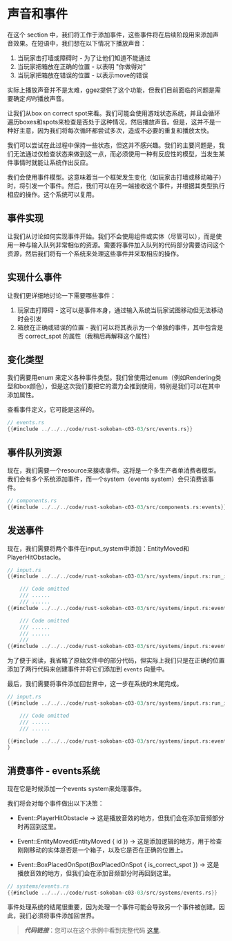# 声音和事件

在这个 section 中，我们将工作于添加事件，这些事件将在后续阶段用来添加声音效果。在短语中，我们想在以下情况下播放声音：

1. 当玩家击打墙或障碍时 - 为了让他们知道不能通过
2. 当玩家把箱放在正确的位置 - 以表明 "你做得对"
3. 当玩家把箱放在错误的位置 - 以表示move的错误

实际上播放声音并不是太难，ggez提供了这个功能，但我们目前面临的问题是需要确定*何时*播放声音。

让我们从box on correct spot来看。我们可能会使用游戏状态系统，并且会循环遍历boxes和spots来检查是否处于这种情况，然后播放声音。但是，这并不是一种好主意，因为我们将每次循环都尝试多次，造成不必要的重复和播放太快。

我们可以尝试在此过程中保持一些状态，但这并不感兴趣。我们的主要问题是，我们无法通过仅检查状态来做到这一点，而必须使用一种有反应性的模型，当发生某件事情时就能让系统作出反应。

我们会使用事件模型。这意味着当一个框架发生变化（如玩家击打墙或移动箱子）时，将引发一个事件。然后，我们可以在另一端接收这个事件，并根据其类型执行相应的操作。这个系统可以复用。

## 事件实现

让我们从讨论如何实现事件开始。我们不会使用组件或实体（尽管可以），而是使用一种与输入队列非常相似的资源。需要将事件加入队列的代码部分需要访问这个资源，然后我们将有一个系统来处理这些事件并采取相应的操作。

## 实现什么事件

让我们更详细地讨论一下需要哪些事件：


1.  玩家击打障碍 - 这可以是事件本身，通过输入系统当玩家试图移动但无法移动时会引发
2.  箱放在正确或错误的位置 - 我们可以将其表示为一个单独的事件，其中包含是否 correct_spot 的属性（我稍后再解释这个属性）

## 变化类型

我们需要用enum 来定义各种事件类型。我们曾使用过enum（例如Rendering类型和box颜色），但是这次我们要把它的潜力全推到使用，特别是我们可以在其中添加属性。

查看事件定义，它可能是这样的。

```rust
// events.rs
{{#include ../../../code/rust-sokoban-c03-03/src/events.rs}}
```

## 事件队列资源

现在，我们需要一个resource来接收事件。这将是一个多生产者单消费者模型。我们会有多个系统添加事件，而一个system（events system）会只消费该事件。

```rust
// components.rs
{{#include ../../../code/rust-sokoban-c03-03/src/components.rs:events}}
```

## 发送事件

现在，我们需要将两个事件在input_system中添加：EntityMoved和PlayerHitObstacle。
```rust
// input.rs
{{#include ../../../code/rust-sokoban-c03-03/src/systems/input.rs:run_input}}

    /// Code omitted
    /// ......
    /// ......
{{#include ../../../code/rust-sokoban-c03-03/src/systems/input.rs:event_obstancle}}

    /// Code omitted
    /// ......
    /// ......
    ///               
{{#include ../../../code/rust-sokoban-c03-03/src/systems/input.rs:event_moved}}
```

为了便于阅读，我省略了原始文件中的部分代码，但实际上我们只是在正确的位置添加了两行代码来创建事件并将它们添加到 `events` 向量中。

最后，我们需要将事件添加回世界中，这一步在系统的末尾完成。

```rust
// input.rs
{{#include ../../../code/rust-sokoban-c03-03/src/systems/input.rs:run_input}}

    /// Code omitted
    /// ......
    /// ......

{{#include ../../../code/rust-sokoban-c03-03/src/systems/input.rs:event_add}}
}
```



## 消费事件 - events系统

现在它是时候添加一个events system来处理事件。

我们将会对每个事件做出以下决策：

*   Event::PlayerHitObstacle -> 这是播放音效的地方，但我们会在添加音频部分时再回到这里。

*   Event::EntityMoved(EntityMoved { id }) -> 这是添加逻辑的地方，用于检查刚刚移动的实体是否是一个箱子，以及它是否在正确的位置上。
 
*   Event::BoxPlacedOnSpot(BoxPlacedOnSpot { is_correct_spot }) -> 这是播放音效的地方，但我们会在添加音频部分时再回到这里。

```rust
// systems/events.rs
{{#include ../../../code/rust-sokoban-c03-03/src/systems/events.rs}}
```

事件处理系统的结尾很重要，因为处理一个事件可能会导致另一个事件被创建。因此，我们必须将事件添加回世界。

> ***代码链接***：您可以在这个示例中看到完整代码 [这里](https://github.com/iolivia/rust-sokoban/tree/master/code/rust-sokoban-c03-03).